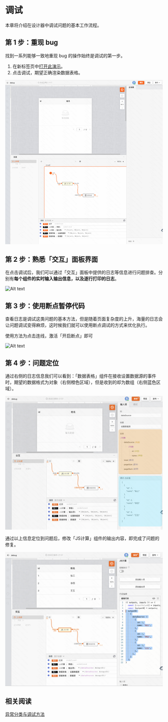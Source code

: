 # 调试

本章将介绍在设计器中调试问题的基本工作流程。

## 第 1 步：重现 bug

找到一系列能够一致地重现 bug 的操作始终是调试的第一步。

1.  在新标签页中[打开此演示](https://my.mybricks.world/mybricks-app-pcspa/index.html?id=511158381592645)。
2.  点击调试，期望正确渲染数据表格。

![Alt text](img/image-4.png)

## 第 2 步：熟悉「交互」面板界面

在点击调试后，我们可以通过「交互」面板中提供的日志等信息进行问题排查。分别有**每个组件的实时输入输出信息，以及逐行打印的日志**。

![Alt text](img/logger.gif)

## 第 3 步：使用断点暂停代码

查看日志是调试这类问题的基本方法，但是随着页面复杂度的上升，海量的日志会让问题调试变得麻烦，这时候我们就可以使用断点调试的方式来优化执行。

使用方法为点击连线，激活「开启断点」即可

![Alt text](img/debugger.gif)

## 第 4 步：问题定位

通过右侧的日志信息我们可以看到：「数据表格」组件在接收设置数据源的事件时，期望的数据格式为对象（右侧橙色区域），但是收到的却为数组（右侧蓝色区域）。

![Alt text](img/image.png)

通过以上信息定位到问题后，修改「JS计算」组件的输出内容，即完成了问题的修复。

![Alt text](img/image-1.png)


## 相关阅读

[异常分类与调试方法](/blog/exception-debugging-methods)